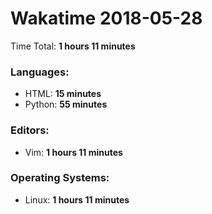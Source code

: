# Wakatime 2018-05-28

Time Total: **1 hours 11 minutes**

### Languages:
- HTML: **15 minutes** 
- Python: **55 minutes** 

### Editors:
- Vim: **1 hours 11 minutes** 

### Operating Systems:
- Linux: **1 hours 11 minutes** 

